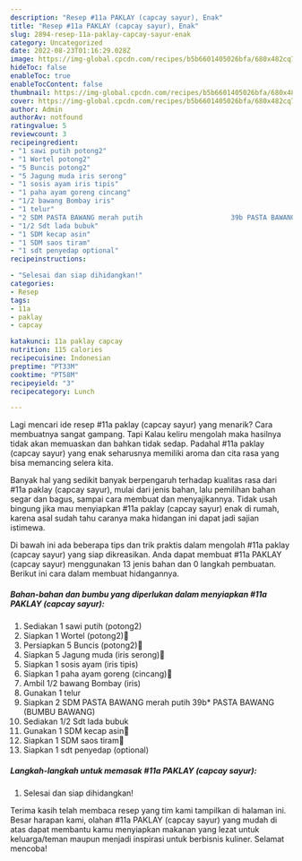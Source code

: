 ```yaml
---
description: "Resep #11a PAKLAY (capcay sayur), Enak"
title: "Resep #11a PAKLAY (capcay sayur), Enak"
slug: 2894-resep-11a-paklay-capcay-sayur-enak
category: Uncategorized
date: 2022-08-23T01:16:29.028Z
image: https://img-global.cpcdn.com/recipes/b5b6601405026bfa/680x482cq70/11a-paklay-capcay-sayur-foto-resep-utama.jpg
hideToc: false
enableToc: true
enableTocContent: false
thumbnail: https://img-global.cpcdn.com/recipes/b5b6601405026bfa/680x482cq70/11a-paklay-capcay-sayur-foto-resep-utama.jpg
cover: https://img-global.cpcdn.com/recipes/b5b6601405026bfa/680x482cq70/11a-paklay-capcay-sayur-foto-resep-utama.jpg
author: Admin
authorAv: notfound
ratingvalue: 5
reviewcount: 3
recipeingredient:
- "1 sawi putih potong2"
- "1 Wortel potong2"
- "5 Buncis potong2"
- "5 Jagung muda iris serong"
- "1 sosis ayam iris tipis"
- "1 paha ayam goreng cincang"
- "1/2 bawang Bombay iris"
- "1 telur"
- "2 SDM PASTA BAWANG merah putih                      39b PASTA BAWANG BUMBU BAWANG"
- "1/2 Sdt lada bubuk"
- "1 SDM kecap asin"
- "1 SDM saos tiram"
- "1 sdt penyedap optional"
recipeinstructions:

- "Selesai dan siap dihidangkan!"
categories:
- Resep
tags:
- 11a
- paklay
- capcay

katakunci: 11a paklay capcay 
nutrition: 115 calories
recipecuisine: Indonesian
preptime: "PT33M"
cooktime: "PT58M"
recipeyield: "3"
recipecategory: Lunch

---
```



Lagi mencari ide resep #11a paklay (capcay sayur) yang menarik? Cara membuatnya sangat gampang. Tapi Kalau keliru mengolah maka hasilnya tidak akan memuaskan dan bahkan tidak sedap. Padahal #11a paklay (capcay sayur) yang enak seharusnya memiliki aroma dan cita rasa yang bisa memancing selera kita.


Banyak hal yang sedikit banyak berpengaruh terhadap kualitas rasa dari #11a paklay (capcay sayur), mulai dari jenis bahan, lalu pemilihan bahan segar dan bagus, sampai cara membuat dan menyajikannya. Tidak usah bingung jika mau menyiapkan #11a paklay (capcay sayur) enak di rumah, karena asal sudah tahu caranya maka hidangan ini dapat jadi sajian istimewa.




Di bawah ini ada beberapa tips dan trik praktis dalam mengolah #11a paklay (capcay sayur) yang siap dikreasikan. Anda dapat membuat #11a PAKLAY (capcay sayur) menggunakan 13 jenis bahan dan 0 langkah pembuatan. Berikut ini cara dalam membuat hidangannya.

<!--inarticleads1-->

##### Bahan-bahan dan bumbu yang diperlukan dalam menyiapkan #11a PAKLAY (capcay sayur):

1. Sediakan 1 sawi putih (potong2)
1. Siapkan 1 Wortel (potong2)🥗
1. Persiapkan 5 Buncis (potong2)🥗
1. Siapkan 5 Jagung muda (iris serong)🥗
1. Siapkan 1 sosis ayam (iris tipis)
1. Siapkan 1 paha ayam goreng (cincang)🥗
1. Ambil 1/2 bawang Bombay (iris)
1. Gunakan 1 telur
1. Siapkan 2 SDM PASTA BAWANG merah putih                      39b* PASTA BAWANG (BUMBU BAWANG)
1. Sediakan 1/2 Sdt lada bubuk
1. Gunakan 1 SDM kecap asin🥗
1. Siapkan 1 SDM saos tiram🥗
1. Siapkan 1 sdt penyedap (optional)




<!--inarticleads2-->

##### Langkah-langkah untuk memasak #11a PAKLAY (capcay sayur):


1. Selesai dan siap dihidangkan!



Terima kasih telah membaca resep yang tim kami tampilkan di halaman ini. Besar harapan kami, olahan #11a PAKLAY (capcay sayur) yang mudah di atas dapat membantu kamu menyiapkan makanan yang lezat untuk keluarga/teman maupun menjadi inspirasi untuk berbisnis kuliner. Selamat mencoba!
